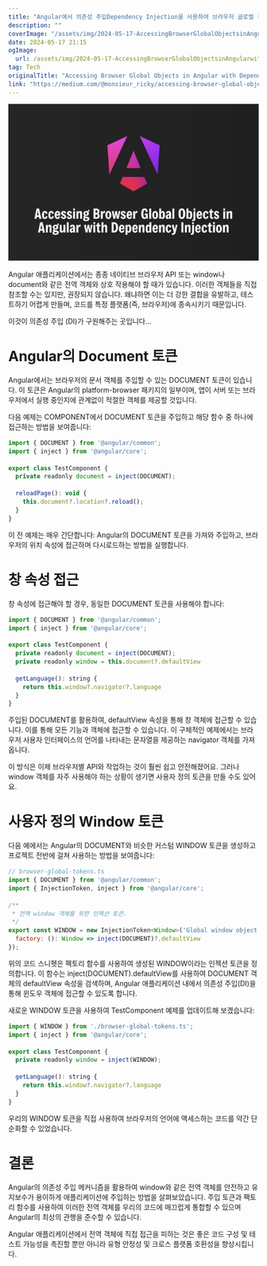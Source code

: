 ```yaml
---
title: "Angular에서 의존성 주입Dependency Injection을 사용하여 브라우저 글로벌 객체에 접근하기"
description: ""
coverImage: "/assets/img/2024-05-17-AccessingBrowserGlobalObjectsinAngularwithDependencyInjection_0.png"
date: 2024-05-17 21:15
ogImage: 
  url: /assets/img/2024-05-17-AccessingBrowserGlobalObjectsinAngularwithDependencyInjection_0.png
tag: Tech
originalTitle: "Accessing Browser Global Objects in Angular with Dependency Injection"
link: "https://medium.com/@monsieur_ricky/accessing-browser-global-objects-in-angular-with-dependency-injection-3ebc9d764e84"
---
```



<img src="/assets/img/2024-05-17-AccessingBrowserGlobalObjectsinAngularwithDependencyInjection_0.png" />

Angular 애플리케이션에서는 종종 네이티브 브라우저 API 또는 window나 document와 같은 전역 객체와 상호 작용해야 할 때가 있습니다. 이러한 객체들을 직접 참조할 수는 있지만, 권장되지 않습니다. 왜냐하면 이는 더 강한 결합을 유발하고, 테스트하기 어렵게 만들며, 코드를 특정 플랫폼(즉, 브라우저)에 종속시키기 때문입니다.

이것이 의존성 주입 (DI)가 구원해주는 곳입니다...

# Angular의 Document 토큰

<div class="content-ad"></div>

Angular에서는 브라우저의 문서 객체를 주입할 수 있는 DOCUMENT 토큰이 있습니다. 이 토큰은 Angular의 platform-browser 패키지의 일부이며, 앱이 서버 또는 브라우저에서 실행 중인지에 관계없이 적절한 객체를 제공할 것입니다.

다음 예제는 COMPONENT에서 DOCUMENT 토큰을 주입하고 해당 함수 중 하나에 접근하는 방법을 보여줍니다:

```js
import { DOCUMENT } from '@angular/common';
import { inject } from '@angular/core';

export class TestComponent {
  private readonly document = inject(DOCUMENT);

  reloadPage(): void {
    this.document?.location?.reload();
  }
}
```

이 전 예제는 매우 간단합니다: Angular의 DOCUMENT 토큰을 가져와 주입하고, 브라우저의 위치 속성에 접근하며 다시로드하는 방법을 실행합니다.

<div class="content-ad"></div>

# 창 속성 접근

창 속성에 접근해야 할 경우, 동일한 DOCUMENT 토큰을 사용해야 합니다:

```js
import { DOCUMENT } from '@angular/common';
import { inject } from '@angular/core';

export class TestComponent {
  private readonly document = inject(DOCUMENT);
  private readonly window = this.document?.defaultView

  getLanguage(): string {
    return this.window?.navigator?.language
  }
}
```

주입된 DOCUMENT를 활용하여, defaultView 속성을 통해 창 객체에 접근할 수 있습니다. 이를 통해 모든 기능과 객체에 접근할 수 있습니다. 이 구체적인 예제에서는 브라우저 사용자 인터페이스의 언어를 나타내는 문자열을 제공하는 navigator 객체를 가져옵니다.

<div class="content-ad"></div>

이 방식은 이제 브라우저별 API와 작업하는 것이 훨씬 쉽고 안전해졌어요. 그러나 window 객체를 자주 사용해야 하는 상황이 생기면 사용자 정의 토큰을 만들 수도 있어요.

# 사용자 정의 Window 토큰

다음 예에서는 Angular의 DOCUMENT와 비슷한 커스텀 WINDOW 토큰을 생성하고 프로젝트 전반에 걸쳐 사용하는 방법을 보여줍니다:

```js
// browser-global-tokens.ts
import { DOCUMENT } from '@angular/common';
import { InjectionToken, inject } from '@angular/core';

/**
 * 전역 window 객체를 위한 인젝션 토큰.
 */
export const WINDOW = new InjectionToken<Window>('Global window object', {
  factory: (): Window => inject(DOCUMENT)?.defaultView
});
```

<div class="content-ad"></div>

위의 코드 스니펫은 팩토리 함수를 사용하여 생성된 WINDOW이라는 인젝션 토큰을 정의합니다. 이 함수는 inject(DOCUMENT).defaultView를 사용하여 DOCUMENT 객체의 defaultView 속성을 검색하며, Angular 애플리케이션 내에서 의존성 주입(DI)을 통해 윈도우 객체에 접근할 수 있도록 합니다.

새로운 WINDOW 토큰을 사용하여 TestComponent 예제를 업데이트해 보겠습니다:

```js
import { WINDOW } from './browser-global-tokens.ts';
import { inject } from '@angular/core';

export class TestComponent {
  private readonly window = inject(WINDOW);

  getLanguage(): string {
    return this.window?.navigator?.language
  }
}
```

우리의 WINDOW 토큰을 직접 사용하여 브라우저의 언어에 액세스하는 코드를 약간 단순화할 수 있었습니다.

<div class="content-ad"></div>

# 결론

Angular의 의존성 주입 메커니즘을 활용하여 window와 같은 전역 객체를 안전하고 유지보수가 용이하게 애플리케이션에 주입하는 방법을 살펴보았습니다. 주입 토큰과 팩토리 함수를 사용하여 이러한 전역 객체를 우리의 코드에 매끄럽게 통합할 수 있으며 Angular의 최상의 관행을 준수할 수 있습니다.

Angular 애플리케이션에서 전역 객체에 직접 접근을 피하는 것은 좋은 코드 구성 및 테스트 가능성을 촉진할 뿐만 아니라 유형 안정성 및 크로스 플랫폼 호환성을 향상시킵니다.
